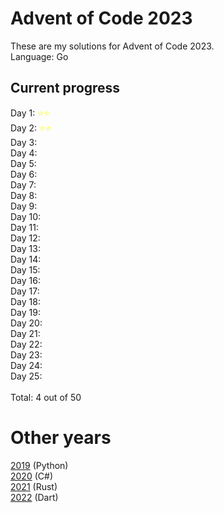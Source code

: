 # Advent of Code 2023

These are my solutions for Advent of Code 2023.\
Language: Go

## Current progress

Day 1: <span style="color:yellow">&#11088;&#11088;</span>\
Day 2: <span style="color:yellow">&#11088;&#11088;</span>\
Day 3: <span style="color:yellow"></span>\
Day 4: <span style="color:yellow"></span>\
Day 5: <span style="color:yellow"></span>\
Day 6: <span style="color:yellow"></span>\
Day 7: <span style="color:yellow"></span>\
Day 8: <span style="color:yellow"></span>\
Day 9: <span style="color:yellow"></span>\
Day 10: <span style="color:yellow"></span>\
Day 11: <span style="color:yellow"></span>\
Day 12: <span style="color:yellow"></span>\
Day 13: <span style="color:yellow"></span>\
Day 14: <span style="color:yellow"></span>\
Day 15: <span style="color:yellow"></span>\
Day 16: <span style="color:yellow"></span>\
Day 17: <span style="color:yellow"></span>\
Day 18: <span style="color:yellow"></span>\
Day 19: <span style="color:yellow"></span>\
Day 20: <span style="color:yellow"></span>\
Day 21: <span style="color:yellow"></span>\
Day 22: <span style="color:yellow"></span>\
Day 23: <span style="color:yellow"></span>\
Day 24: <span style="color:yellow"></span>\
Day 25: <span style="color:yellow"></span>\
\
Total: 4 out of 50

# Other years

[2019](https://github.com/Bjoergermeister/AdventOfCode2019) (Python)\
[2020](https://github.com/Bjoergermeister/AdventOfCode2020) (C#)\
[2021](https://github.com/Bjoergermeister/AdventOfCode2021) (Rust)\
[2022](https://github.com/Bjoergermeister/AdventOfCode2022) (Dart)
